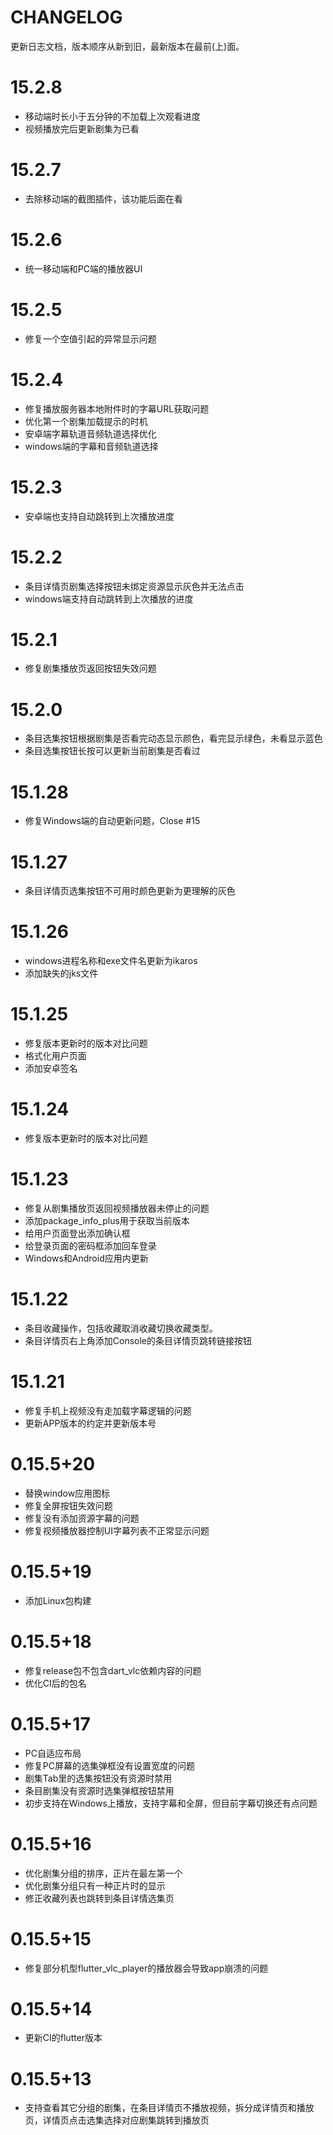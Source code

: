 # CHANGELOG

更新日志文档，版本顺序从新到旧，最新版本在最前(上)面。

# 15.2.8

- 移动端时长小于五分钟的不加载上次观看进度
- 视频播放完后更新剧集为已看

# 15.2.7

- 去除移动端的截图插件，该功能后面在看

# 15.2.6

- 统一移动端和PC端的播放器UI

# 15.2.5

- 修复一个空值引起的异常显示问题

# 15.2.4

- 修复播放服务器本地附件时的字幕URL获取问题
- 优化第一个剧集加载提示的时机
- 安卓端字幕轨道音频轨道选择优化
- windows端的字幕和音频轨道选择

# 15.2.3

- 安卓端也支持自动跳转到上次播放进度

# 15.2.2

- 条目详情页剧集选择按钮未绑定资源显示灰色并无法点击
- windows端支持自动跳转到上次播放的进度

# 15.2.1

- 修复剧集播放页返回按钮失效问题

# 15.2.0

- 条目选集按钮根据剧集是否看完动态显示颜色，看完显示绿色，未看显示蓝色
- 条目选集按钮长按可以更新当前剧集是否看过

# 15.1.28

- 修复Windows端的自动更新问题，Close #15

# 15.1.27

- 条目详情页选集按钮不可用时颜色更新为更理解的灰色

# 15.1.26

- windows进程名称和exe文件名更新为ikaros
- 添加缺失的jks文件

# 15.1.25

- 修复版本更新时的版本对比问题
- 格式化用户页面
- 添加安卓签名

# 15.1.24

- 修复版本更新时的版本对比问题

# 15.1.23

- 修复从剧集播放页返回视频播放器未停止的问题
- 添加package_info_plus用于获取当前版本
- 给用户页面登出添加确认框
- 给登录页面的密码框添加回车登录
- Windows和Android应用内更新

# 15.1.22

- 条目收藏操作，包括收藏取消收藏切换收藏类型。
- 条目详情页右上角添加Console的条目详情页跳转链接按钮

# 15.1.21

- 修复手机上视频没有走加载字幕逻辑的问题
- 更新APP版本的约定并更新版本号

# 0.15.5+20

- 替换window应用图标
- 修复全屏按钮失效问题
- 修复没有添加资源字幕的问题
- 修复视频播放器控制UI字幕列表不正常显示问题

# 0.15.5+19

- 添加Linux包构建

# 0.15.5+18

- 修复release包不包含dart_vlc依赖内容的问题
- 优化CI后的包名

# 0.15.5+17

- PC自适应布局
- 修复PC屏幕的选集弹框没有设置宽度的问题
- 剧集Tab里的选集按钮没有资源时禁用
- 条目剧集没有资源时选集弹框按钮禁用
- 初步支持在Windows上播放，支持字幕和全屏，但目前字幕切换还有点问题

# 0.15.5+16

- 优化剧集分组的排序，正片在最左第一个
- 优化剧集分组只有一种正片时的显示
- 修正收藏列表也跳转到条目详情选集页

# 0.15.5+15

- 修复部分机型flutter_vlc_player的播放器会导致app崩溃的问题

# 0.15.5+14

- 更新CI的flutter版本

# 0.15.5+13

- 支持查看其它分组的剧集，在条目详情页不播放视频，拆分成详情页和播放页，详情页点击选集选择对应剧集跳转到播放页